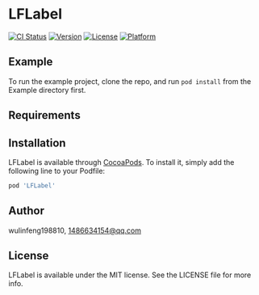 # LFLabel

[![CI Status](http://img.shields.io/travis/wulinfeng198810/LFLabel.svg?style=flat)](https://travis-ci.org/wulinfeng198810/LFLabel)
[![Version](https://img.shields.io/cocoapods/v/LFLabel.svg?style=flat)](http://cocoapods.org/pods/LFLabel)
[![License](https://img.shields.io/cocoapods/l/LFLabel.svg?style=flat)](http://cocoapods.org/pods/LFLabel)
[![Platform](https://img.shields.io/cocoapods/p/LFLabel.svg?style=flat)](http://cocoapods.org/pods/LFLabel)

## Example

To run the example project, clone the repo, and run `pod install` from the Example directory first.

## Requirements

## Installation

LFLabel is available through [CocoaPods](http://cocoapods.org). To install
it, simply add the following line to your Podfile:

```ruby
pod 'LFLabel'
```

## Author

wulinfeng198810, 1486634154@qq.com

## License

LFLabel is available under the MIT license. See the LICENSE file for more info.
